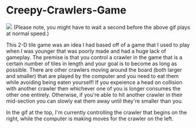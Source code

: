 # Creepy-Crawlers-Game

![](name-of-giphy.gif)
(Please note, you might have to wait a second before the above gif plays at normal speed.)

This 2-D tile game was an idea I had based off of a game that I used to play when I was younger that was poorly made and had a huge lack of gameplay. The premise is that you control a crawler in the game that is a certain number of tiles in length and your goal is to become as long as possible. There are other crawlers moving around the board (both larger and smaller) that are played by the computer and you need to eat them while avoiding being eaten yourself! If you expeience a head on collision with another crawler then whichever one of you is longer consumes the other one entirely. Otherwise, if you're able to hit another crawler in their mid-section you can slowly eat them away until they're smaller than you.

In the gif at the top, I'm currently controlling the crawler that begins on the right, while the computer is making moves for the crawler on the left.
